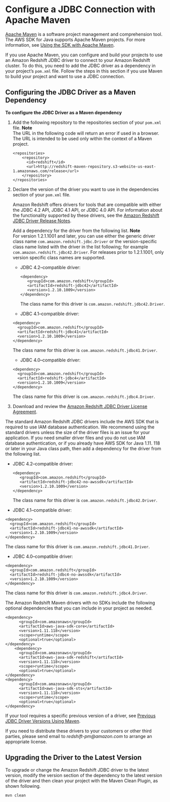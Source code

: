 # Configure a JDBC Connection with Apache Maven<a name="configure-jdbc-connection-with-maven"></a>

[Apache Maven](https://maven.apache.org/) is a software project management and comprehension tool\. The AWS SDK for Java supports Apache Maven projects\. For more information, see [Using the SDK with Apache Maven](http://docs.aws.amazon.com/sdk-for-java/v1/developer-guide/setup-project-maven.html)\.

If you use Apache Maven, you can configure and build your projects to use an Amazon Redshift JDBC driver to connect to your Amazon Redshift cluster\. To do this, you need to add the JDBC driver as a dependency in your project’s `pom.xml` file\. Follow the steps in this section if you use Maven to build your project and want to use a JDBC connection\. 

## Configuring the JDBC Driver as a Maven Dependency<a name="configure-jdbc-connection-with-maven-dependency"></a>

**To configure the JDBC Driver as a Maven dependency**

1. Add the following repository to the repositories section of your `pom.xml` file\.
**Note**  
The URL in the following code will return an error if used in a browser\. The URL is intended to be used only within the context of a Maven project\.

   ```
   <repositories>
       <repository>
         <id>redshift</id>
         <url>http://redshift-maven-repository.s3-website-us-east-1.amazonaws.com/release</url>
       </repository>
   </repositories>
   ```

1. Declare the version of the driver you want to use in the dependencies section of your `pom.xml` file\.

   Amazon Redshift offers drivers for tools that are compatible with either the JDBC 4\.2 API, JDBC 4\.1 API, or JDBC 4\.0 API\. For information about the functionality supported by these drivers, see the [Amazon Redshift JDBC Driver Release Notes](https://s3.amazonaws.com/redshift-downloads/drivers/Amazon+Redshift+JDBC+Release+Notes.pdf)\. 

   Add a dependency for the driver from the following list\.
**Note**  
For version 1\.2\.1\.1001 and later, you can use either the generic driver class name `com.amazon.redshift.jdbc.Driver` or the version\-specific class name listed with the driver in the list following; for example `com.amazon.redshift.jdbc42.Driver`\. For releases prior to 1\.2\.1\.1001, only version specific class names are supported\.

   + JDBC 4\.2–compatible driver: 

     ```
     <dependency>
        <groupId>com.amazon.redshift</groupId>
        <artifactId>redshift-jdbc42</artifactId>
        <version>1.2.10.1009</version>
     </dependency>
     ```

     The class name for this driver is `com.amazon.redshift.jdbc42.Driver`\.

   +  JDBC 4\.1–compatible driver: 

     ```
     <dependency>
       <groupId>com.amazon.redshift</groupId>
       <artifactId>redshift-jdbc41</artifactId>
       <version>1.2.10.1009</version>
     </dependency>
     ```

     The class name for this driver is `com.amazon.redshift.jdbc41.Driver`\.

   +  JDBC 4\.0–compatible driver: 

     ```
     <dependency>
       <groupId>com.amazon.redshift</groupId>
       <artifactId>redshift-jdbc4</artifactId>
       <version>1.2.10.1009</version>
     </dependency>
     ```

      The class name for this driver is `com.amazon.redshift.jdbc4.Driver`\.

1. Download and review the [Amazon Redshift JDBC Driver License Agreement](https://s3.amazonaws.com/redshift-downloads/drivers/Amazon+Redshift+JDBC+Driver+License+Agreement.pdf)\. 

The standard Amazon Redshift JDBC drivers include the AWS SDK that is required to use IAM database authentication\. We recommend using the standard drivers unless the size of the driver files is an issue for your application\. If you need smaller driver files and you do not use IAM database authentication, or if you already have AWS SDK for Java 1\.11\. 118 or later in your Java class path, then add a dependency for the driver from the following list\.

+ JDBC 4\.2–compatible driver: 

  ```
  <dependency>
     <groupId>com.amazon.redshift</groupId>
     <artifactId>redshift-jdbc42-no-awssdk</artifactId>
     <version>1.2.10.1009</version>
  </dependency>
  ```

  The class name for this driver is `com.amazon.redshift.jdbc42.Driver`\.

+  JDBC 4\.1–compatible driver: 

  ```
  <dependency>
    <groupId>com.amazon.redshift</groupId>
    <artifactId>redshift-jdbc41-no-awssdk</artifactId>
    <version>1.2.10.1009</version>
  </dependency>
  ```

  The class name for this driver is `com.amazon.redshift.jdbc41.Driver`\.

+  JDBC 4\.0–compatible driver: 

  ```
  <dependency>
    <groupId>com.amazon.redshift</groupId>
    <artifactId>redshift-jdbc4-no-awssdk</artifactId>
    <version>1.2.10.1009</version>
  </dependency>
  ```

   The class name for this driver is `com.amazon.redshift.jdbc4.Driver`\.

The Amazon Redshift Maven drivers with no SDKs include the following optional dependencies that you can include in your project as needed\. 

```
<dependency>
      <groupId>com.amazonaws</groupId>
      <artifactId>aws-java-sdk-core</artifactId>
      <version>1.11.118</version>
      <scope>runtime</scope>
      <optional>true</optional>
</dependency>
    <dependency>
      <groupId>com.amazonaws</groupId>
      <artifactId>aws-java-sdk-redshift</artifactId>
      <version>1.11.118</version>
      <scope>runtime</scope>
      <optional>true</optional>
</dependency>
<dependency>
      <groupId>com.amazonaws</groupId>
      <artifactId>aws-java-sdk-sts</artifactId>
      <version>1.11.118</version>
      <scope>runtime</scope>
      <optional>true</optional>
</dependency>
```

If your tool requires a specific previous version of a driver, see [Previous JDBC Driver Versions Using Maven](jdbc-previous-versions.md#jdbc-previous-versions-maven)\.

If you need to distribute these drivers to your customers or other third parties, please send email to *redshift\-pm@amazon\.com* to arrange an appropriate license\. 

## Upgrading the Driver to the Latest Version<a name="configure-jdbc-connection-with-maven-upgrading"></a>

To upgrade or change the Amazon Redshift JDBC driver to the latest version, modify the version section of the dependency to the latest version of the driver and then clean your project with the Maven Clean Plugin, as shown following\. 

```
mvn clean
```
